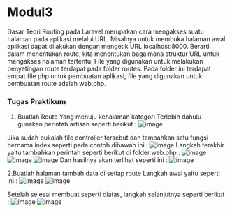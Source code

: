 # Modul3
Dasar Teori
Routing pada Laravel merupakan cara mengakses suatu halaman pada aplikasi melalui URL.
Misalnya untuk membuka halaman awal aplikasi dapat dilakukan dengan mengetik URL
localhost:8000. Berarti dalam menentukan route, kita menentukan bagaimana struktur URL untuk
mengakses halaman tertentu. File yang digunakan untuk melakukan penyetingan route terdapat pada
folder routes. Pada folder ini terdapat empat file php untuk pembuatan aplikasi, file yang digunakan
untuk pembuatan route adalah web.php.

### Tugas Praktikum ###
1. Buatlah Route Yang menuju kehalaman kategori
Terlebih dahulu gunakan perintah artisan seperti berikut :
![image](https://user-images.githubusercontent.com/109929708/182107155-200c77ec-7fe0-4708-8179-e5f2f38d51f5.png)

Jika sudah bukalah file controller tersebut dan tambahkan satu fungsi bernama index seperti pada contoh
dibawah ini :
![image](https://user-images.githubusercontent.com/109929708/182107325-68d2de6c-8fc8-4941-b461-f4509fd6d7fa.png)
Langkah terakhir yaitu tambahkan perintah seperti berikut di folder web.php :
![image](https://user-images.githubusercontent.com/109929708/182107478-33541917-ee15-477c-9d2d-a4025f9dff53.png)
![image](https://user-images.githubusercontent.com/109929708/182107503-864020d6-5bfd-4e3f-a7f5-de4d3ad236a3.png)
![image](https://user-images.githubusercontent.com/109929708/182107544-6c6b6976-2b8f-4a1f-9b95-8d5e92b02b04.png)
Dan hasilnya akan terlihat seperti ini :
![image](https://user-images.githubusercontent.com/109929708/182107771-b61a5261-b007-423f-9f7c-9da8bd76c08f.png)

2.Buatlah halaman tambah data di setiap route 
Langkah awal yaitu seperti ini :
![image](https://user-images.githubusercontent.com/109929708/182108057-99c90ae1-d12d-49ed-af4e-185cb50112f6.png)
![image](https://user-images.githubusercontent.com/109929708/182108358-f1772946-f850-4531-a81c-0a0a2e3496bb.png)

Setelah selesai membuat seperti diatas, langkah selanjutnya seperti berikut :
![image](https://user-images.githubusercontent.com/109929708/182108518-bfc66a4d-d58e-4d57-b9ec-5eb1853bea11.png)
![image](https://user-images.githubusercontent.com/109929708/182108545-1dabfb4d-b549-4778-987f-1d9de2e02cd1.png)
